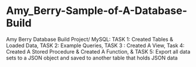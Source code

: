 # Amy_Berry-Sample-of-A-Database-Build
Amy Berry Database Build Project/ MySQL: 
TASK 1: Created Tables & Loaded Data,
TASK 2: Example Queries, TASK 3 : Created A View,
Task 4: Created A Stored Procedure & Created A Function, & 
TASK 5: Export all data sets to a JSON object and saved to another table that holds JSON data
